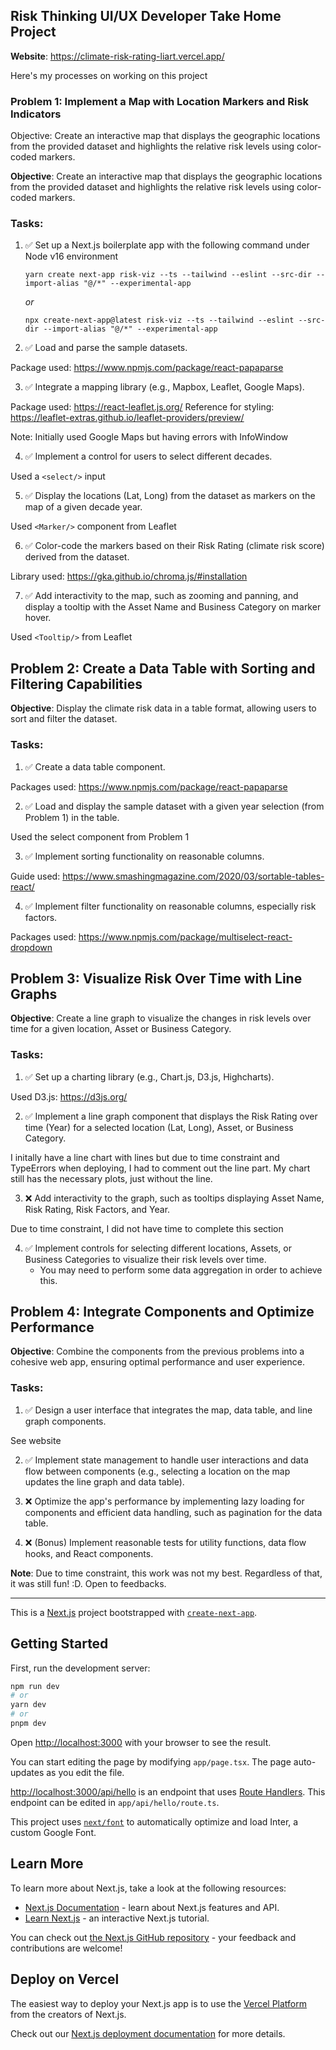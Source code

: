 ## Risk Thinking UI/UX Developer Take Home Project

**Website**: https://climate-risk-rating-liart.vercel.app/

Here's my processes on working on this project

### Problem 1: Implement a Map with Location Markers and Risk Indicators

Objective: Create an interactive map that displays the geographic locations from the provided dataset and highlights the relative risk levels using color-coded markers.

**Objective**: Create an interactive map that displays the geographic locations from the provided dataset and highlights the relative risk levels using color-coded markers.

### Tasks:

1. :white_check_mark: Set up a Next.js boilerplate app with the following command under Node v16 environment

   ```shell
   yarn create next-app risk-viz --ts --tailwind --eslint --src-dir --import-alias "@/*" --experimental-app
   ```

   _or_

   ```shell
   npx create-next-app@latest risk-viz --ts --tailwind --eslint --src-dir --import-alias "@/*" --experimental-app
   ```

2. :white_check_mark: Load and parse the sample datasets.

Package used: https://www.npmjs.com/package/react-papaparse

3. :white_check_mark: Integrate a mapping library (e.g., Mapbox, Leaflet, Google Maps).

Package used: https://react-leaflet.js.org/
Reference for styling: https://leaflet-extras.github.io/leaflet-providers/preview/

Note: Initially used Google Maps but having errors with InfoWindow

4. :white_check_mark: Implement a control for users to select different decades.

Used a `<select/>` input

5. :white_check_mark: Display the locations (Lat, Long) from the dataset as markers on the map of a given decade year.

Used `<Marker/>` component from Leaflet

6. :white_check_mark: Color-code the markers based on their Risk Rating (climate risk score) derived from the dataset.

Library used: https://gka.github.io/chroma.js/#installation

7. :white_check_mark: Add interactivity to the map, such as zooming and panning, and display a tooltip with the Asset Name and Business Category on marker hover.

Used `<Tooltip/>` from Leaflet

## Problem 2: Create a Data Table with Sorting and Filtering Capabilities

**Objective**: Display the climate risk data in a table format, allowing users to sort and filter the dataset.

### Tasks:

1. :white_check_mark: Create a data table component.

Packages used: https://www.npmjs.com/package/react-papaparse

2. :white_check_mark: Load and display the sample dataset with a given year selection (from Problem 1) in the table.

Used the select component from Problem 1

3. :white_check_mark: Implement sorting functionality on reasonable columns.

Guide used: https://www.smashingmagazine.com/2020/03/sortable-tables-react/

4. :white_check_mark: Implement filter functionality on reasonable columns, especially risk factors.

Packages used: https://www.npmjs.com/package/multiselect-react-dropdown

## Problem 3: Visualize Risk Over Time with Line Graphs

**Objective**: Create a line graph to visualize the changes in risk levels over time for a given location, Asset or Business Category.

### Tasks:

1. :white_check_mark: Set up a charting library (e.g., Chart.js, D3.js, Highcharts).

Used D3.js: https://d3js.org/

2. :white_check_mark: Implement a line graph component that displays the Risk Rating over time (Year) for a selected location (Lat, Long), Asset, or Business Category.

I initally have a line chart with lines but due to time constraint and TypeErrors when deploying, I had to comment out the line part. My chart still has the necessary plots, just without the line.

3. :x: Add interactivity to the graph, such as tooltips displaying Asset Name, Risk Rating, Risk Factors, and Year.

Due to time constraint, I did not have time to complete this section

4. :white_check_mark: Implement controls for selecting different locations, Assets, or Business Categories to visualize their risk levels over time.
   - You may need to perform some data aggregation in order to achieve this.

## Problem 4: Integrate Components and Optimize Performance

**Objective**: Combine the components from the previous problems into a cohesive web app, ensuring optimal performance and user experience.

### Tasks:

1. :white_check_mark: Design a user interface that integrates the map, data table, and line graph components.

See website

2. :white_check_mark: Implement state management to handle user interactions and data flow between components (e.g., selecting a location on the map updates the line graph and data table).

3. :x: Optimize the app's performance by implementing lazy loading for components and efficient data handling, such as pagination for the data table.
4. :x: (Bonus) Implement reasonable tests for utility functions, data flow hooks, and React components.

**Note**: Due to time constraint, this work was not my best. Regardless of that, it was still fun! :D. Open to feedbacks.

---

This is a [Next.js](https://nextjs.org/) project bootstrapped with [`create-next-app`](https://github.com/vercel/next.js/tree/canary/packages/create-next-app).

## Getting Started

First, run the development server:

```bash
npm run dev
# or
yarn dev
# or
pnpm dev
```

Open [http://localhost:3000](http://localhost:3000) with your browser to see the result.

You can start editing the page by modifying `app/page.tsx`. The page auto-updates as you edit the file.

[http://localhost:3000/api/hello](http://localhost:3000/api/hello) is an endpoint that uses [Route Handlers](https://beta.nextjs.org/docs/routing/route-handlers). This endpoint can be edited in `app/api/hello/route.ts`.

This project uses [`next/font`](https://nextjs.org/docs/basic-features/font-optimization) to automatically optimize and load Inter, a custom Google Font.

## Learn More

To learn more about Next.js, take a look at the following resources:

- [Next.js Documentation](https://nextjs.org/docs) - learn about Next.js features and API.
- [Learn Next.js](https://nextjs.org/learn) - an interactive Next.js tutorial.

You can check out [the Next.js GitHub repository](https://github.com/vercel/next.js/) - your feedback and contributions are welcome!

## Deploy on Vercel

The easiest way to deploy your Next.js app is to use the [Vercel Platform](https://vercel.com/new?utm_medium=default-template&filter=next.js&utm_source=create-next-app&utm_campaign=create-next-app-readme) from the creators of Next.js.

Check out our [Next.js deployment documentation](https://nextjs.org/docs/deployment) for more details.
